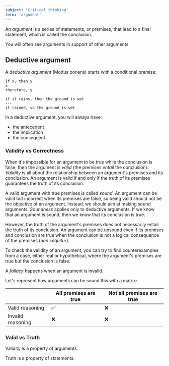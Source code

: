 ```yaml
---
subject: 'Critical thinking'
term: 'argument'
---
```


An _argument_ is a series of statements, or premises, that lead to a final statement, which is called the conclusion.

You will often see arguments in support of other arguments.

## Deductive argument

A _deductive argument_ (Modus ponens) starts with a conditional premise:

```
if x, then y
x
therefore, y
```

```
if it rains, then the ground is wet
---
it rained, so the ground is wet
```

In a deductive argument, you will always have:

- the antecedent
- the implication
- the consequent

### Validity vs Correctness

When it's impossible for an argument to be true while the conclusion is false, then the argument is _valid_ (the premises _entail_ the conclusion). _Validity_ is all about the relationship between an argument's premises and its conclusion. An argument is valid if and only if the truth of its premises guarantees the truth of its conclusion.

A valid argument with true premises is called _sound_. An argument can be valid but incorrect when its premises are false, so being valid should not be the objective of an argument. Instead, we should aim at making sound arguments. _Soundness_ applies only to deductive arguments. If we know that an argument is sound, then we know that its conclusion is true.

However, the truth of the argument's premises does not necessarily entail the truth of its conclusion. An argument can be unsound even if its premises and conclusion are true when the conclusion is not a logical consequence of the premises (_non sequitur_).

To check the validity of an argument, you can try to find counterexamples from a case, either real or hypothetical, where the argument's premises are true but the conclusion is false.

A _fallacy_ happens when an argument is invalid.

Let's represent how arguments can be sound this with a matrix:

|                   | All premises are true | Not all premises are true |
|-------------------|-----------------------|---------------------------|
| Valid reasoning   | ✅                    | ❌                        |
| Invalid reasoning | ❌                    | ❌                        |

### Valid vs Truth

Validity is a property of arguments.

Truth is a property of statements.

